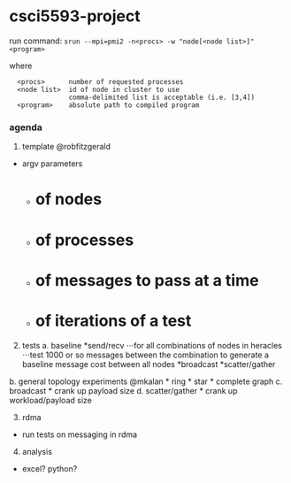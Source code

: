 # csci5593-project

run command: `srun --mpi=pmi2 -n<procs> -w "node[<node list>]" <program>`

where

```
  <procs>      number of requested processes
  <node list>  id of node in cluster to use
               comma-delimited list is acceptable (i.e. [3,4])
  <program>    absolute path to compiled program
```

### agenda

1. template @robfitzgerald
  - argv parameters
    * # of nodes
    * # of processes
    * # of messages to pass at a time
    * # of iterations of a test

2. tests
  a. baseline
    *send/recv
      ⋅⋅⋅for all combinations of nodes in heracles
        ⋅⋅⋅test 1000 or so messages between the combination to generate a baseline message cost between all nodes
    *broadcast
    *scatter/gather

  b. general topology experiments @mkalan
    * ring
    * star
    * complete graph
  c. broadcast
    * crank up payload size
  d. scatter/gather
    * crank up workload/payload size

3. rdma
  * run tests on messaging in rdma

4. analysis
  * excel? python?
